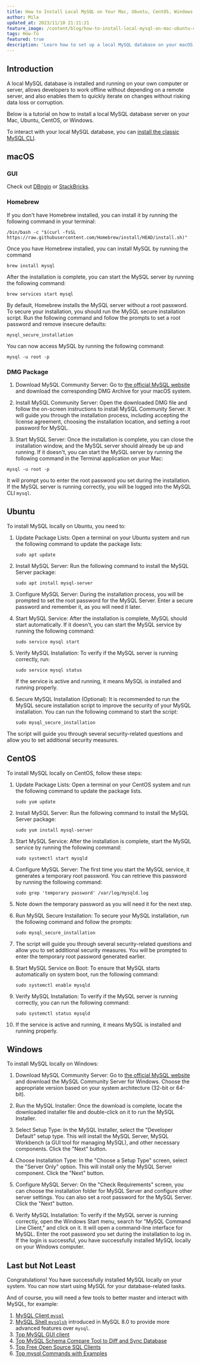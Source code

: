 ```yaml
---
title: How to Install Local MySQL on Your Mac, Ubuntu, CentOS, Windows
author: Mila
updated_at: 2023/11/10 21:21:21
feature_image: /content/blog/how-to-install-local-mysql-on-mac-ubuntu-centos-windows/banner.webp
tags: How-To
featured: true
description: 'Learn how to set up a local MySQL database on your macOS, Ubuntu, CentOS, or Windows system.'
---
```


## Introduction

A local MySQL database is installed and running on your own computer or server, allows developers to work offline without depending on a remote server, and also enables them to quickly iterate on changes without risking data loss or corruption.

Below is a tutorial on how to install a local MySQL database server on your Mac, Ubuntu, CentOS, or Windows.

<HintBlock type="info">

To interact with your local MySQL database, you can [install the classic MySQL CLI](/blog/how-to-install-mysql-client-on-mac-ubuntu-centos-windows/).

</HintBlock>

## macOS

### GUI

Check out [DBngin](https://dbngin.com/) or [StackBricks](https://stackbricks.app/).

### Homebrew

If you don't have Homebrew installed, you can install it by running the following command in your terminal:

```text
/bin/bash -c "$(curl -fsSL https://raw.githubusercontent.com/Homebrew/install/HEAD/install.sh)"
```

Once you have Homebrew installed, you can install MySQL by running the command

```text
brew install mysql
```

After the installation is complete, you can start the MySQL server by running the following command:

```text
brew services start mysql
```

By default, Homebrew installs the MySQL server without a root password. To secure your installation, you should run the MySQL secure installation script. Run the following command and follow the prompts to set a root password and remove insecure defaults:

```text
mysql_secure_installation
```

You can now access MySQL by running the following command:

```text
mysql -u root -p
```

### DMG Package

1. Download MySQL Community Server: Go to [the official MySQL website](https://dev.mysql.com/downloads/mysql/) and download the corresponding DMG Archive for your macOS system.

2. Install MySQL Community Server: Open the downloaded DMG file and follow the on-screen instructions to install MySQL Community Server. It will guide you through the installation process, including accepting the license agreement, choosing the installation location, and setting a root password for MySQL.

3. Start MySQL Server: Once the installation is complete, you can close the installation window, and the MySQL server should already be up and running. If it doesn't, you can start the MySQL server by running the following command in the Terminal application on your Mac:

```text
mysql -u root -p
```

It will prompt you to enter the root password you set during the installation. If the MySQL server is running correctly, you will be logged into the MySQL CLI `mysql`.

## Ubuntu

To install MySQL locally on Ubuntu, you need to:

1. Update Package Lists: Open a terminal on your Ubuntu system and run the following command to update the package lists:

   ```text
   sudo apt update
   ```

2. Install MySQL Server: Run the following command to install the MySQL Server package:

   ```text
   sudo apt install mysql-server
   ```

3. Configure MySQL Server: During the installation process, you will be prompted to set the root password for the MySQL Server. Enter a secure password and remember it, as you will need it later.

4. Start MySQL Service: After the installation is complete, MySQL should start automatically. If it doesn't, you can start the MySQL service by running the following command:

   ```text
   sudo service mysql start
   ```

5. Verify MySQL Installation: To verify if the MySQL server is running correctly, run:

   ```text
   sudo service mysql status
   ```

   If the service is active and running, it means MySQL is installed and running properly.

6. Secure MySQL Installation (Optional): It is recommended to run the MySQL secure installation script to improve the security of your MySQL installation. You can run the following command to start the script:

   ```text
   sudo mysql_secure_installation
   ```

The script will guide you through several security-related questions and allow you to set additional security measures.

## CentOS

To install MySQL locally on CentOS, follow these steps:

1. Update Package Lists: Open a terminal on your CentOS system and run the following command to update the package lists.

   ```text
   sudo yum update
   ```

2. Install MySQL Server: Run the following command to install the MySQL Server package:

   ```text
   sudo yum install mysql-server
   ```

3. Start MySQL Service: After the installation is complete, start the MySQL service by running the following command:

   ```text
   sudo systemctl start mysqld
   ```

4. Configure MySQL Server: The first time you start the MySQL service, it generates a temporary root password. You can retrieve this password by running the following command:

   ```text
   sudo grep 'temporary password' /var/log/mysqld.log
   ```

5. Note down the temporary password as you will need it for the next step.

6. Run MySQL Secure Installation: To secure your MySQL installation, run the following command and follow the prompts:

   ```text
   sudo mysql_secure_installation
   ```

7. The script will guide you through several security-related questions and allow you to set additional security measures. You will be prompted to enter the temporary root password generated earlier.

8. Start MySQL Service on Boot: To ensure that MySQL starts automatically on system boot, run the following command:

   ```text
   sudo systemctl enable mysqld
   ```

9. Verify MySQL Installation: To verify if the MySQL server is running correctly, you can run the following command:

   ```text
   sudo systemctl status mysqld
   ```

10. If the service is active and running, it means MySQL is installed and running properly.

## Windows

To install MySQL locally on Windows:

1. Download MySQL Community Server: Go to [the official MySQL website](https://dev.mysql.com/downloads/mysql/) and download the MySQL Community Server for Windows. Choose the appropriate version based on your system architecture (32-bit or 64-bit).

1. Run the MySQL Installer: Once the download is complete, locate the downloaded installer file and double-click on it to run the MySQL Installer.

1. Select Setup Type: In the MySQL Installer, select the "Developer Default" setup type. This will install the MySQL Server, MySQL Workbench (a GUI tool for managing MySQL), and other necessary components. Click the "Next" button.

1. Choose Installation Type: In the "Choose a Setup Type" screen, select the "Server Only" option. This will install only the MySQL Server component. Click the "Next" button.

1. Configure MySQL Server: On the "Check Requirements" screen, you can choose the installation folder for MySQL Server and configure other server settings. You can also set a root password for the MySQL Server. Click the "Next" button.

1. Verify MySQL Installation: To verify if the MySQL server is running correctly, open the Windows Start menu, search for "MySQL Command Line Client," and click on it. It will open a command-line interface for MySQL. Enter the root password you set during the installation to log in. If the login is successful, you have successfully installed MySQL locally on your Windows computer.

## Last but Not Least

Congratulations! You have successfully installed MySQL locally on your system. You can now start using MySQL for your database-related tasks.

And of course, you will need a few tools to better master and interact with MySQL, for example:

1. [MySQL Client `mysql`](/blog/how-to-install-mysql-client-on-mac-ubuntu-centos-windows)
1. [MySQL Shell `mysqlsh`](/blog/how-to-install-mysql-shell-on-macos) introduced in MySQL 8.0 to provide more advanced features over `mysql`.
1. [Top MySQL GUI client](/blog/top-mysql-gui-client)
1. [Top MySQL Schema Compare Tool to Diff and Sync Database](/blog/top-mysql-schema-compare-tools)
1. [Top Free Open Source SQL Clients](/blog/top-open-source-sql-clients)
1. [Top mysql Commands with Examples](/blog/top-mysql-commands-with-examples)
